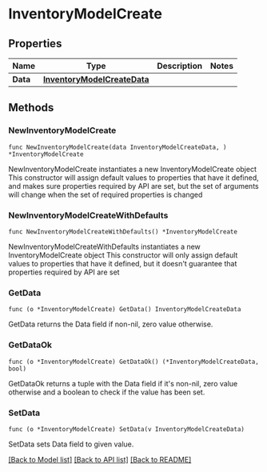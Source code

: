 # InventoryModelCreate

## Properties

Name | Type | Description | Notes
------------ | ------------- | ------------- | -------------
**Data** | [**InventoryModelCreateData**](InventoryModelCreateData.md) |  | 

## Methods

### NewInventoryModelCreate

`func NewInventoryModelCreate(data InventoryModelCreateData, ) *InventoryModelCreate`

NewInventoryModelCreate instantiates a new InventoryModelCreate object
This constructor will assign default values to properties that have it defined,
and makes sure properties required by API are set, but the set of arguments
will change when the set of required properties is changed

### NewInventoryModelCreateWithDefaults

`func NewInventoryModelCreateWithDefaults() *InventoryModelCreate`

NewInventoryModelCreateWithDefaults instantiates a new InventoryModelCreate object
This constructor will only assign default values to properties that have it defined,
but it doesn't guarantee that properties required by API are set

### GetData

`func (o *InventoryModelCreate) GetData() InventoryModelCreateData`

GetData returns the Data field if non-nil, zero value otherwise.

### GetDataOk

`func (o *InventoryModelCreate) GetDataOk() (*InventoryModelCreateData, bool)`

GetDataOk returns a tuple with the Data field if it's non-nil, zero value otherwise
and a boolean to check if the value has been set.

### SetData

`func (o *InventoryModelCreate) SetData(v InventoryModelCreateData)`

SetData sets Data field to given value.



[[Back to Model list]](../README.md#documentation-for-models) [[Back to API list]](../README.md#documentation-for-api-endpoints) [[Back to README]](../README.md)


